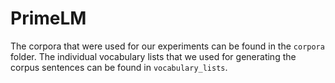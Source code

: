 # PrimeLM

The corpora that were used for our experiments can be found in the `corpora` folder. The individual vocabulary lists that we used for generating the corpus sentences can be found in `vocabulary_lists`.
